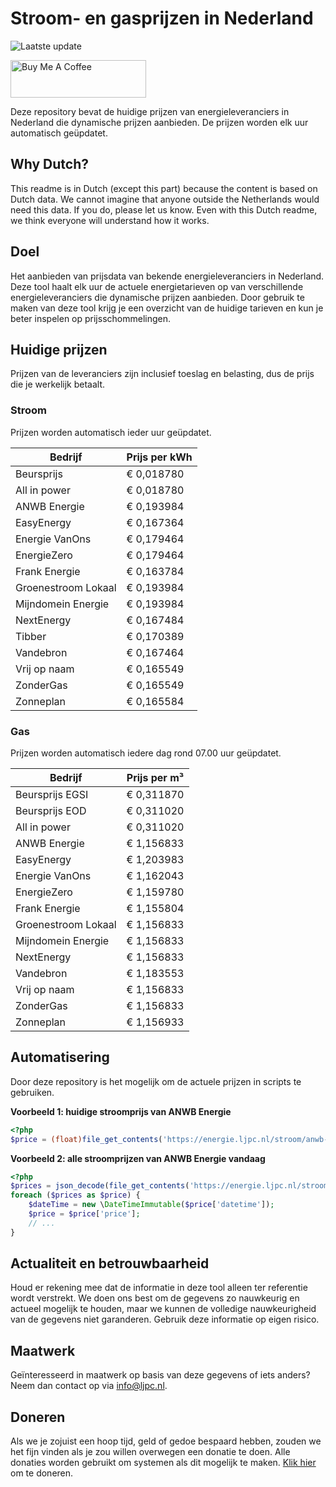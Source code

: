 # Stroom- en gasprijzen in Nederland

![Laatste update](https://img.shields.io/badge/laatste%20update-2025--09--16%2007%3A00%20CET-brightgreen)

<a href="https://www.buymeacoffee.com/Lars-" target="_blank"><img src="https://cdn.buymeacoffee.com/buttons/v2/default-orange.png" alt="Buy Me A Coffee" height="60" style="height: 60px !important;width: 217px !important;" ></a>

Deze repository bevat de huidige prijzen van energieleveranciers in Nederland die dynamische prijzen aanbieden. De prijzen worden elk uur automatisch geüpdatet.

## Why Dutch?

This readme is in Dutch (except this part) because the content is based on Dutch data. We cannot imagine that anyone outside the Netherlands would need this data. If you do, please let us know. Even with this Dutch readme, we think
everyone will understand how it works.

## Doel

Het aanbieden van prijsdata van bekende energieleveranciers in Nederland. Deze tool haalt elk uur de actuele energietarieven op van verschillende energieleveranciers die dynamische prijzen aanbieden. Door gebruik te maken van deze tool
krijg je een overzicht van de huidige tarieven en kun je beter inspelen op prijsschommelingen.

## Huidige prijzen

Prijzen van de leveranciers zijn inclusief toeslag en belasting, dus de prijs die je werkelijk betaalt.

### Stroom

Prijzen worden automatisch ieder uur geüpdatet.

 Bedrijf | Prijs per kWh 
---------|---------------
Beursprijs | € 0,018780
All in power | € 0,018780
ANWB Energie | € 0,193984
EasyEnergy | € 0,167364
Energie VanOns | € 0,179464
EnergieZero | € 0,179464
Frank Energie | € 0,163784
Groenestroom Lokaal | € 0,193984
Mijndomein Energie | € 0,193984
NextEnergy | € 0,167484
Tibber | € 0,170389
Vandebron | € 0,167464
Vrij op naam | € 0,165549
ZonderGas | € 0,165549
Zonneplan | € 0,165584


### Gas

Prijzen worden automatisch iedere dag rond 07.00 uur geüpdatet.

 Bedrijf | Prijs per m³ 
---------|--------------
Beursprijs EGSI | € 0,311870
Beursprijs EOD | € 0,311020
All in power | € 0,311020
ANWB Energie | € 1,156833
EasyEnergy | € 1,203983
Energie VanOns | € 1,162043
EnergieZero | € 1,159780
Frank Energie | € 1,155804
Groenestroom Lokaal | € 1,156833
Mijndomein Energie | € 1,156833
NextEnergy | € 1,156833
Vandebron | € 1,183553
Vrij op naam | € 1,156833
ZonderGas | € 1,156833
Zonneplan | € 1,156933


## Automatisering

Door deze repository is het mogelijk om de actuele prijzen in scripts te gebruiken.

**Voorbeeld 1: huidige stroomprijs van ANWB Energie**

```php
<?php
$price = (float)file_get_contents('https://energie.ljpc.nl/stroom/anwb-energie-nu.txt');

```

**Voorbeeld 2: alle stroomprijzen van ANWB Energie vandaag**

```php
<?php
$prices = json_decode(file_get_contents('https://energie.ljpc.nl/stroom/all-in-power-vandaag.json'),true);
foreach ($prices as $price) {
    $dateTime = new \DateTimeImmutable($price['datetime']);
    $price = $price['price'];
    // ...
}
```

## Actualiteit en betrouwbaarheid

Houd er rekening mee dat de informatie in deze tool alleen ter referentie wordt verstrekt. We doen ons best om de gegevens zo nauwkeurig en actueel mogelijk te houden, maar we kunnen de volledige nauwkeurigheid van de gegevens niet
garanderen. Gebruik deze informatie op eigen risico.

## Maatwerk

Geïnteresseerd in maatwerk op basis van deze gegevens of iets anders? Neem dan contact op
via [info@ljpc.nl](mailto:info@ljpc.nl?subject=Energie%20prijzen).

## Doneren

Als we je zojuist een hoop tijd, geld of gedoe bespaard hebben, zouden we het fijn vinden als je zou willen overwegen een
donatie te doen. Alle donaties worden gebruikt om systemen als dit mogelijk te
maken. [Klik hier](https://www.buymeacoffee.com/Lars-) om te doneren.
